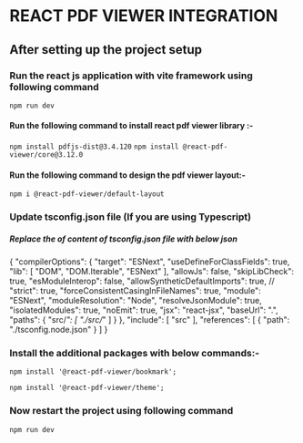 # REACT PDF VIEWER INTEGRATION

## After setting up the project setup 

### Run the react js application with vite framework using following command 
`npm run dev` 
#### Run the following command to install react pdf viewer library :-
`npm install pdfjs-dist@3.4.120`
`npm install @react-pdf-viewer/core@3.12.0`

#### Run the following command to design the pdf viewer layout:- 
`npm i @react-pdf-viewer/default-layout`


### Update tsconfig.json file (If you are using Typescript)
#####  Replace the of content of tsconfig.json file with below json 


{
  "compilerOptions": {
    "target": "ESNext",
    "useDefineForClassFields": true,
    "lib": [
      "DOM",
      "DOM.Iterable",
      "ESNext"
    ],
    "allowJs": false,
    "skipLibCheck": true,
    "esModuleInterop": false,
    "allowSyntheticDefaultImports": true,
    // "strict": true,
    "forceConsistentCasingInFileNames": true,
    "module": "ESNext",
    "moduleResolution": "Node",
    "resolveJsonModule": true,
    "isolatedModules": true,
    "noEmit": true,
    "jsx": "react-jsx",
    "baseUrl": ".",
    "paths": {
      "src/*": [
        "./src/*"
      ]
    }
  },
  "include": [
    "src"
  ],
  "references": [
    {
      "path": "./tsconfig.node.json"
    }
  ]
}


### Install the additional packages with below commands:-

`npm install '@react-pdf-viewer/bookmark';`

`npm install '@react-pdf-viewer/theme';`



### Now restart the project using following command
`npm run dev` 